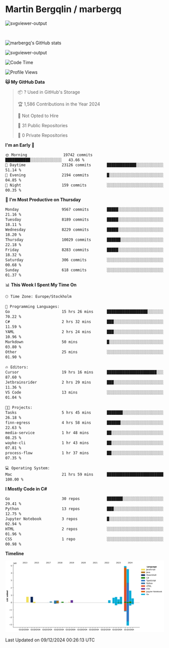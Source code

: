 # Martin Bergqlin / marbergq

![svgviewer-output](https://user-images.githubusercontent.com/2405410/206014777-22d41ecb-c24f-421d-b7d9-bba2cb5bb0de.svg)

<br>

<!--- [![Martin's Week](https://github-readme-stats.vercel.app/api/wakatime?username=marbergq&theme=dark)](https://github.com/anuraghazra/github-readme-stats) -->

![marbergq's GitHub stats](https://github-readme-stats.vercel.app/api?username=marbergq&count_private=true&show_icons=true)

![svgviewer-output](https://wakatime.com/badge/user/3f0a2069-6683-4e19-9a4a-7d21ea815067.svg)

<!--START_SECTION:waka-->
![Code Time](http://img.shields.io/badge/Code%20Time-4%2C650%20hrs-blue)

![Profile Views](http://img.shields.io/badge/Profile%20Views-0-blue)

**🐱 My GitHub Data** 

> 📦 ? Used in GitHub's Storage 
 > 
> 🏆 1,586 Contributions in the Year 2024
 > 
> 🚫 Not Opted to Hire
 > 
> 📜 31 Public Repositories 
 > 
> 🔑 0 Private Repositories 
 > 
**I'm an Early 🐤** 

```text
🌞 Morning                19742 commits       ███████████░░░░░░░░░░░░░░   43.66 % 
🌆 Daytime                23126 commits       █████████████░░░░░░░░░░░░   51.14 % 
🌃 Evening                2194 commits        █░░░░░░░░░░░░░░░░░░░░░░░░   04.85 % 
🌙 Night                  159 commits         ░░░░░░░░░░░░░░░░░░░░░░░░░   00.35 % 
```
📅 **I'm Most Productive on Thursday** 

```text
Monday                   9567 commits        █████░░░░░░░░░░░░░░░░░░░░   21.16 % 
Tuesday                  8189 commits        █████░░░░░░░░░░░░░░░░░░░░   18.11 % 
Wednesday                8229 commits        █████░░░░░░░░░░░░░░░░░░░░   18.20 % 
Thursday                 10029 commits       ██████░░░░░░░░░░░░░░░░░░░   22.18 % 
Friday                   8283 commits        █████░░░░░░░░░░░░░░░░░░░░   18.32 % 
Saturday                 306 commits         ░░░░░░░░░░░░░░░░░░░░░░░░░   00.68 % 
Sunday                   618 commits         ░░░░░░░░░░░░░░░░░░░░░░░░░   01.37 % 
```


📊 **This Week I Spent My Time On** 

```text
🕑︎ Time Zone: Europe/Stockholm

💬 Programming Languages: 
Go                       15 hrs 26 mins      ██████████████████░░░░░░░   70.22 % 
C#                       2 hrs 32 mins       ███░░░░░░░░░░░░░░░░░░░░░░   11.59 % 
YAML                     2 hrs 24 mins       ███░░░░░░░░░░░░░░░░░░░░░░   10.96 % 
Markdown                 50 mins             █░░░░░░░░░░░░░░░░░░░░░░░░   03.80 % 
Other                    25 mins             ░░░░░░░░░░░░░░░░░░░░░░░░░   01.90 % 

🔥 Editors: 
Cursor                   19 hrs 16 mins      ██████████████████████░░░   87.60 % 
Jetbrainsrider           2 hrs 29 mins       ███░░░░░░░░░░░░░░░░░░░░░░   11.36 % 
VS Code                  13 mins             ░░░░░░░░░░░░░░░░░░░░░░░░░   01.04 % 

🐱‍💻 Projects: 
Tasks                    5 hrs 45 mins       ███████░░░░░░░░░░░░░░░░░░   26.18 % 
finn-egress              4 hrs 58 mins       ██████░░░░░░░░░░░░░░░░░░░   22.63 % 
media-service            1 hr 48 mins        ██░░░░░░░░░░░░░░░░░░░░░░░   08.25 % 
wayke-cli                1 hr 43 mins        ██░░░░░░░░░░░░░░░░░░░░░░░   07.81 % 
process-flow             1 hr 37 mins        ██░░░░░░░░░░░░░░░░░░░░░░░   07.35 % 

💻 Operating System: 
Mac                      21 hrs 59 mins      █████████████████████████   100.00 % 
```

**I Mostly Code in C#** 

```text
Go                       30 repos            ███████░░░░░░░░░░░░░░░░░░   29.41 % 
Python                   13 repos            ███░░░░░░░░░░░░░░░░░░░░░░   12.75 % 
Jupyter Notebook         3 repos             █░░░░░░░░░░░░░░░░░░░░░░░░   02.94 % 
HTML                     2 repos             ░░░░░░░░░░░░░░░░░░░░░░░░░   01.96 % 
CSS                      1 repo              ░░░░░░░░░░░░░░░░░░░░░░░░░   00.98 % 
```



**Timeline**

![Lines of Code chart](https://raw.githubusercontent.com/marbergq/marbergq/main/assets/bar_graph.png)


 Last Updated on 09/12/2024 00:26:13 UTC
<!--END_SECTION:waka-->
